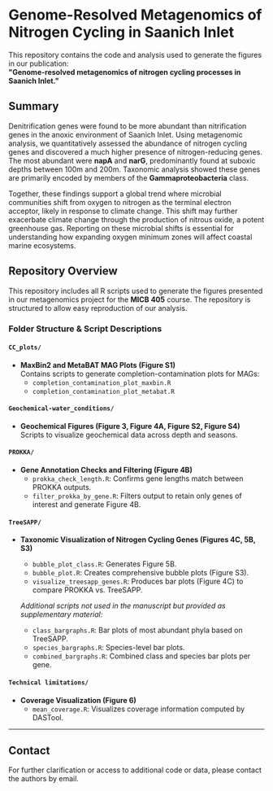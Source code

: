 # Genome-Resolved Metagenomics of Nitrogen Cycling in Saanich Inlet

This repository contains the code and analysis used to generate the figures in our publication:  
**"Genome-resolved metagenomics of nitrogen cycling processes in Saanich Inlet."**

## Summary

Denitrification genes were found to be more abundant than nitrification genes in the anoxic environment of Saanich Inlet. Using metagenomic analysis, we quantitatively assessed the abundance of nitrogen cycling genes and discovered a much higher presence of nitrogen-reducing genes. The most abundant were **napA** and **narG**, predominantly found at suboxic depths between 100m and 200m. Taxonomic analysis showed these genes are primarily encoded by members of the **Gammaproteobacteria** class.

Together, these findings support a global trend where microbial communities shift from oxygen to nitrogen as the terminal electron acceptor, likely in response to climate change. This shift may further exacerbate climate change through the production of nitrous oxide, a potent greenhouse gas. Reporting on these microbial shifts is essential for understanding how expanding oxygen minimum zones will affect coastal marine ecosystems.

## Repository Overview

This repository includes all R scripts used to generate the figures presented in our metagenomics project for the **MICB 405** course. The repository is structured to allow easy reproduction of our analysis.

### Folder Structure & Script Descriptions

#### `CC_plots/`
- **MaxBin2 and MetaBAT MAG Plots (Figure S1)**  
  Contains scripts to generate completion-contamination plots for MAGs:
  - `completion_contamination_plot_maxbin.R`
  - `completion_contamination_plot_metabat.R`

#### `Geochemical-water_conditions/`
- **Geochemical Figures (Figure 3, Figure 4A, Figure S2, Figure S4)**  
  Scripts to visualize geochemical data across depth and seasons.

#### `PROKKA/`
- **Gene Annotation Checks and Filtering (Figure 4B)**  
  - `prokka_check_length.R`: Confirms gene lengths match between PROKKA outputs.  
  - `filter_prokka_by_gene.R`: Filters output to retain only genes of interest and generate Figure 4B.

#### `TreeSAPP/`
- **Taxonomic Visualization of Nitrogen Cycling Genes (Figures 4C, 5B, S3)**  
  - `bubble_plot_class.R`: Generates Figure 5B.  
  - `bubble_plot.R`: Creates comprehensive bubble plots (Figure S3).  
  - `visualize_treesapp_genes.R`: Produces bar plots (Figure 4C) to compare PROKKA vs. TreeSAPP.

  *Additional scripts not used in the manuscript but provided as supplementary material:*
  - `class_bargraphs.R`: Bar plots of most abundant phyla based on TreeSAPP.  
  - `species_bargraphs.R`: Species-level bar plots.  
  - `combined_bargraphs.R`: Combined class and species bar plots per gene.

#### `Technical limitations/`
- **Coverage Visualization (Figure 6)**  
  - `mean_coverage.R`: Visualizes coverage information computed by DASTool.

---

## Contact

For further clarification or access to additional code or data, please contact the authors by email.
